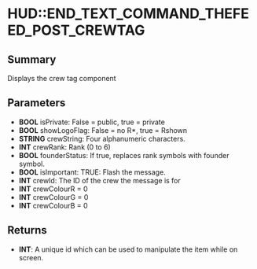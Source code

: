 # HUD::END_TEXT_COMMAND_THEFEED_POST_CREWTAG

## Summary
Displays the crew tag component

## Parameters
* **BOOL** isPrivate: False = public, true = private
* **BOOL** showLogoFlag: False = no R*, true = Rshown
* **STRING** crewString: Four alphanumeric characters.
* **INT** crewRank: Rank (0 to 6)
* **BOOL** founderStatus: If true, replaces rank symbols with founder symbol.
* **BOOL** isImportant: TRUE: Flash the message.
* **INT** crewId: The ID of the crew the message is for
* **INT** crewColourR = 0
* **INT** crewColourG = 0
* **INT** crewColourB = 0

## Returns
* **INT**: A unique id which can be used to manipulate the item while on screen.